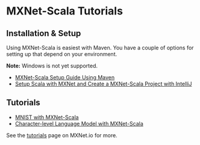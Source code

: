 # MXNet-Scala Tutorials

## Installation & Setup

Using MXNet-Scala is easiest with Maven. You have a couple of options for setting up that depend on your environment.

**Note:** Windows is not yet supported.

* [MXNet-Scala Setup Guide Using Maven](../install/scala_setup.html)
* [Setup Scala with MXNet and Create a MXNet-Scala Project with IntelliJ](mxnet_scala_on_intellij.html)

## Tutorials

* [MNIST with MXNet-Scala](mnist.md)
* [Character-level Language Model with MXNet-Scala](char_lstm.md)

See the [tutorials](http://mxnet.incubator.apache.org/tutorials/index.html#other-languages-api-tutorials) page on MXNet.io for more.

<script async defer src="https://buttons.github.io/buttons.js"></script>
